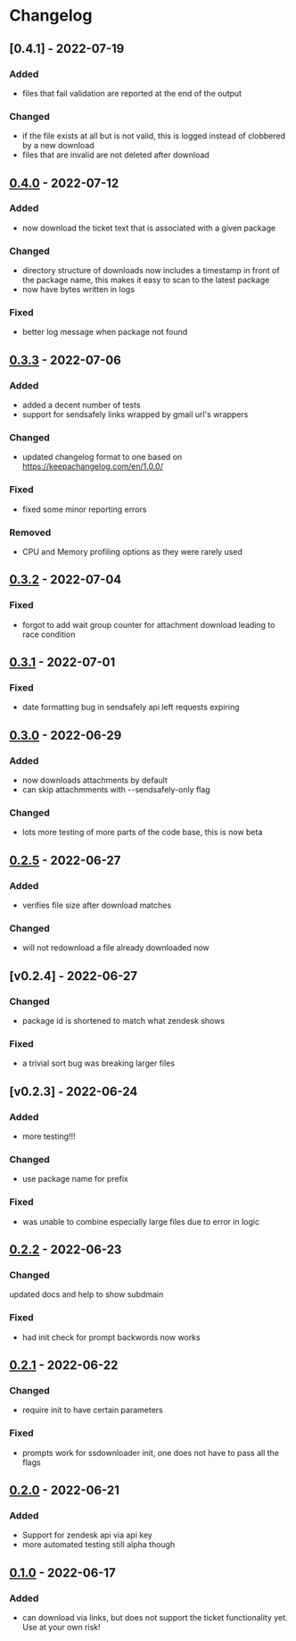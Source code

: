 # Changelog

## [0.4.1] - 2022-07-19
### Added
- files that fail validation are reported at the end of the output
### Changed
- if the file exists at all but is not valid, this is logged instead of clobbered by a new download
- files that are invalid are not deleted after download

## [0.4.0] - 2022-07-12
### Added
- now download the ticket text that is associated with a given package
### Changed
- directory structure of downloads now includes a timestamp in front of the package name, this makes it easy to scan to the latest package
- now have bytes written in logs
### Fixed
- better log message when package not found

## [0.3.3] - 2022-07-06
### Added
- added a decent number of tests
- support for sendsafely links wrapped by gmail url's wrappers
### Changed
- updated changelog format to one based on https://keepachangelog.com/en/1.0.0/
### Fixed
- fixed some minor reporting errors
### Removed
- CPU and Memory profiling options as they were rarely used

## [0.3.2] - 2022-07-04
### Fixed
- forgot to add wait group counter for attachment download leading to race condition

## [0.3.1] - 2022-07-01
### Fixed
- date formatting bug in sendsafely api left requests expiring

## [0.3.0] - 2022-06-29
### Added
- now downloads attachments by default
- can skip attachmments with --sendsafely-only flag
### Changed
- lots more testing of more parts of the code base, this is now beta

## [0.2.5] - 2022-06-27
### Added
- verifies file size after download matches
### Changed
- will not redownload a file already downloaded now

## [v0.2.4] - 2022-06-27
### Changed
- package id is shortened to match what zendesk shows
### Fixed
- a trivial sort bug was breaking larger files

## [v0.2.3] - 2022-06-24
### Added
- more testing!!!
### Changed
- use package name for prefix
### Fixed
- was unable to combine especially large files due to error in logic

## [0.2.2] - 2022-06-23
### Changed
 updated docs and help to show subdmain
### Fixed
- had init check for prompt backwords now works

## [0.2.1] - 2022-06-22
### Changed
- require init to have certain parameters
### Fixed
- prompts work for ssdownloader init, one does not have to pass all the flags

## [0.2.0] - 2022-06-21
### Added
- Support for zendesk api via api key
- more automated testing still alpha though

## [0.1.0] - 2022-06-17
### Added
- can download via links, but does not support the ticket functionality yet. Use at your own risk!


[0.4.0]: https://github.com/rsvihladremio/ssdownloader/compare/v0.3.3...v0.4.0
[0.3.3]: https://github.com/rsvihladremio/ssdownloader/compare/v0.3.2...v0.3.3
[0.3.2]: https://github.com/rsvihladremio/ssdownloader/compare/v0.3.1...v0.3.2
[0.3.1]: https://github.com/rsvihladremio/ssdownloader/compare/v0.3.0...v0.3.1
[0.3.0]: https://github.com/rsvihladremio/ssdownloader/compare/v0.2.5...v0.3.0
[0.2.5]: https://github.com/rsvihladremio/ssdownloader/compare/v0.2.4...v0.2.5
[0.2.4]: https://github.com/rsvihladremio/ssdownloader/compare/v0.2.3...v0.2.4
[0.2.3]: https://github.com/rsvihladremio/ssdownloader/compare/v0.2.2...v0.2.3
[0.2.2]: https://github.com/rsvihladremio/ssdownloader/compare/v0.2.1...v0.2.2
[0.2.1]: https://github.com/rsvihladremio/ssdownloader/compare/v0.2.0...v0.2.1
[0.2.0]: https://github.com/rsvihladremio/ssdownloader/compare/v0.1.0...v0.2.0
[0.1.0]: https://github.com/rsvihladremio/ssdownloader/releases/tag/v0.1.0
